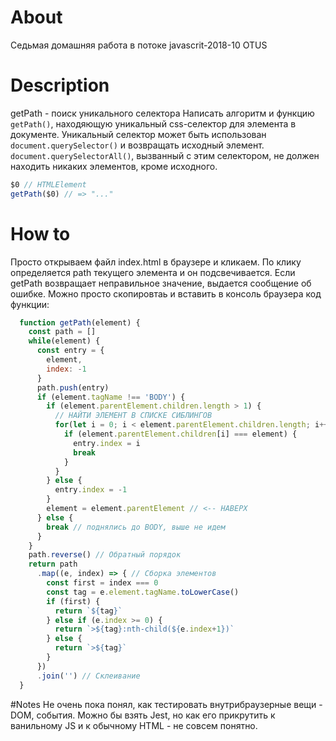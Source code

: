 # About
Седьмая домашняя работа в потоке javascrit-2018-10 OTUS

# Description
getPath - поиск уникального селектора
Написать алгоритм и функцию `getPath()`, находяющую уникальный css-селектор для элемента в документе.
Уникальный селектор может быть использован `document.querySelector()` и возвращать исходный элемент. 
`document.querySelectorAll()`, вызванный с этим селектором, не должен находить никаких элементов, кроме исходного.

```javascript
$0 // HTMLElement
getPath($0) // => "..."
```
# How to
Просто открываем файл index.html в браузере и кликаем.
По клику определяется path текущего элемента и он подсвечивается.
Если getPath возвращает неправильное значение, выдается сообщение об ошибке.
Можно просто скопировтаь и вставить в консоль браузера код функции:
```javascript
  function getPath(element) {
    const path = []
    while(element) {
      const entry = {
        element,
        index: -1
      }
      path.push(entry)
      if (element.tagName !== 'BODY') {
        if (element.parentElement.children.length > 1) {
          // НАЙТИ ЭЛЕМЕНТ В СПИСКЕ СИБЛИНГОВ
          for(let i = 0; i < element.parentElement.children.length; i++) {
            if (element.parentElement.children[i] === element) {
              entry.index = i
              break
            }
          }
        } else {
          entry.index = -1
        }
        element = element.parentElement // <-- НАВЕРХ
      } else {
        break // поднялись до BODY, выше не идем
      }
    }
    path.reverse() // Обратный порядок
    return path
      .map((e, index) => { // Сборка элементов
        const first = index === 0
        const tag = e.element.tagName.toLowerCase()
        if (first) {
          return `${tag}`
        } else if (e.index >= 0) {
          return `>${tag}:nth-child(${e.index+1})`
        } else {
          return `>${tag}`
        }
      })
      .join('') // Склеивание
  }
```

#Notes
Не очень пока понял, как тестировать внутрибраузерные вещи - DOM, события. 
Можно бы взять Jest, но как его прикрутить к ванильному JS и к обычному HTML - не совсем понятно.